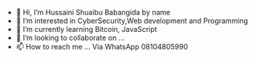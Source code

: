 - 👋 Hi, I’m Hussaini Shuaibu Babangida by name
- 👀 I’m interested in CyberSecurity,Web development and Programming
- 🌱 I’m currently learning Bitcoin, JavaScript
- 💞️ I’m looking to collaborate on ...
- 📫 How to reach me ... Via WhatsApp 08104805990

<!---
Alhussain101/Alhussain101 is a ✨ special ✨ repository because its `README.md` (this file) appears on your GitHub profile.
You can click the Preview link to take a look at your changes.
--->
